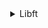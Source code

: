 
<details align="center">
  <summary>Libft</summary>
	<br>
	<a href="evo-sheets/PDFs/libft.pdf" download="libft_kaankny.pdf">DOWNLOAD PDF</a>
	<br>
	<br>
	<img alt="Libft" src="evo-sheets/PNGs/libft.png">
</details>
